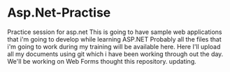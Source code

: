 # Asp.Net-Practise
Practice session for asp.net
This is going to have sample web applications that i'm going to develop while learning ASP.NET 
Probably all the files that i'm going to work during my training will be available here.
Here I'll upload all my documents using git which i have been working through out the day.
We'll be working on Web Forms thought this repository.
updating.     
